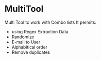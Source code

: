 # MultiTool
Multi Tool to work with Combo lists
It permits:
- using Regex Extraction Data
- Randomize
- E-mail to User
- Alphabitical order
- Remove duplicates
